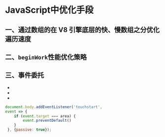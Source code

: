 # JavaScript中优化手段

## 一、通过数组的在 V8 引擎底层的快、慢数组之分优化遍历速度


## 二、`beginWork`性能优化策略

## 三、事件委托
- 
- 
- 
```js
document.body.addEventListener('touchstart', 
event => {
    if (event.target === area) {
        event.preventDefault()
    }
 }, {passive: true});

```
